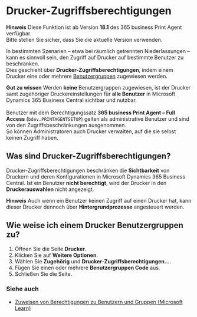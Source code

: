 # Drucker-Zugriffsberechtigungen

<div class="alert alert-info">
    <i class="fa-duotone fa-solid fa-circle-info fa-xl"></i>
    <strong>Hinweis</strong>
	Diese Funktion ist ab Version <b>18.1</b> des 365 business Print Agent verfügbar.<br>
	Bitte stellen Sie sicher, dass Sie die aktuelle Version verwenden.
</div>

In bestimmten Szenarien – etwa bei räumlich getrennten Niederlassungen – kann es sinnvoll sein, den Zugriff auf Drucker auf bestimmte Benutzer zu beschränken.  
Dies geschieht über **Drucker-Zugriffsberechtigungen**, indem einem Drucker eine oder mehrere [Benutzergruppen](https://learn.microsoft.com/de-DE/dynamics365/business-central/ui-define-granular-permissions) zugewiesen werden.

<div class="alert alert-notice">
    <i class="fa-duotone fa-solid fa-lightbulb fa-xl"></i>
    <strong>Gut zu wissen</strong>
	Werden <b>keine</b> Benutzergruppen zugewiesen, ist der Drucker samt zugehöriger Druckereinstellungen für <b>alle Benutzer</b> in Microsoft Dynamics 365 Business Central sichtbar und nutzbar.<br>
    <br>
	Benutzer mit dem Berechtigungssatz <b>365 business Print Agent – Full Access</b> (<code>bdev.PRINTAGENTSETUP</code>) gelten als administrative Benutzer und sind von den Zugriffsbeschränkungen ausgenommen.<br>
    So können Administratoren auch Drucker verwalten, auf die sie selbst keinen Zugriff haben.
</div>

## Was sind Drucker-Zugriffsberechtigungen?

Drucker-Zugriffsberechtigungen beschränken die **Sichtbarkeit** von Druckern und deren Konfigurationen in Microsoft Dynamics 365 Business Central.
Ist ein Benutzer **nicht berechtigt**, wird der Drucker in den **Druckerauswahlen** nicht angezeigt.

<div class="alert alert-info">
    <i class="fa-duotone fa-solid fa-circle-info fa-xl"></i>
    <strong>Hinweis</strong>
	Auch wenn ein Benutzer keinen Zugriff auf einen Drucker hat, kann dieser Drucker dennoch über <b>Hintergrundprozesse</b> angesteuert werden.
</div>

## Wie weise ich einem Drucker Benutzergruppen zu?

 1. Öffnen Sie die Seite **Drucker**.
 2. Klicken Sie auf **Weitere Optionen**.
 3. Wählen Sie **Zugehörig** und **Drucker-Zugriffsberechtigungen...**.
 4. Fügen Sie einen oder mehrere **Benutzergruppen Code** aus.
 5. Schließen Sie die Seite.

### Siehe auch

 - [Zuweisen von Berechtigungen zu Benutzern und Gruppen (Microsoft Learn)](https://learn.microsoft.com/de-DE/dynamics365/business-central/ui-define-granular-permissions)